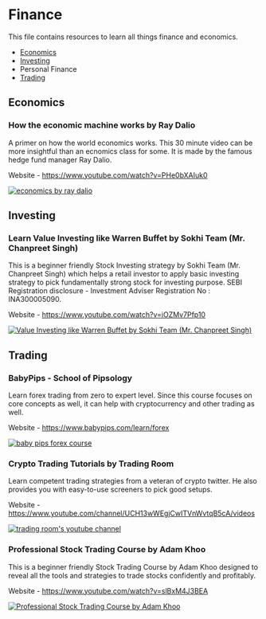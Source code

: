 # Finance

This file contains resources to learn all things finance and economics.

* [Economics](#economics)
* [Investing](#investing)
* Personal Finance
* [Trading](#trading)

## Economics

### How the economic machine works by Ray Dalio

A primer on how the world economics works. This 30 minute video can be more insightful than an ecnomics class for some. It is made by the famous hedge fund manager Ray Dalio.

Website - https://www.youtube.com/watch?v=PHe0bXAIuk0

[![economics by ray dalio](https://user-images.githubusercontent.com/4047597/66024983-fd19a880-e512-11e9-8440-07520405581a.png)](https://www.youtube.com/watch?v=PHe0bXAIuk0)

## Investing

### Learn Value Investing like Warren Buffet by Sokhi Team (Mr. Chanpreet Singh)

This is a beginner friendly Stock Investing strategy by Sokhi Team (Mr. Chanpreet Singh) which helps a retail investor to apply basic investing strategy to pick fundamentally strong stock for investing purpose. SEBI Registration disclosure - Investment Adviser Registration No : INA300005090.

Website - https://www.youtube.com/watch?v=iOZMv7Pfp10

[![Value Investing like Warren Buffet by Sokhi Team (Mr. Chanpreet Singh)](https://user-images.githubusercontent.com/1084664/66736646-5f659800-ee87-11e9-9538-95b8a5b637ea.png)](https://www.youtube.com/watch?v=iOZMv7Pfp10)


## Trading

### BabyPips - School of Pipsology

Learn forex trading from zero to expert level. Since this course focuses on core concepts as well, it can help with cryptocurrency and other trading as well.

Website - https://www.babypips.com/learn/forex

[![baby pips forex course](https://user-images.githubusercontent.com/4047597/66023808-e756b400-e50f-11e9-817e-839b47d95631.png)](https://www.babypips.com/learn/forex)

### Crypto Trading Tutorials by Trading Room

Learn competent trading strategies from a veteran of crypto twitter. He also provides you with easy-to-use screeners to pick good setups.

Website - https://www.youtube.com/channel/UCH13wWEgjCwITVnWvtqB5cA/videos

[![trading room's youtube channel](https://user-images.githubusercontent.com/4047597/66118879-13983080-e5f5-11e9-8491-8148903f9e66.png)](https://www.youtube.com/channel/UCH13wWEgjCwITVnWvtqB5cA/videos)


### Professional Stock Trading Course by Adam Khoo

This is a beginner friendly Stock Trading Course by Adam Khoo designed to reveal all the tools and strategies to trade stocks confidently and profitably.

Website - https://www.youtube.com/watch?v=slBxM4J3BEA

[![Professional Stock Trading Course by Adam Khoo](https://user-images.githubusercontent.com/1084664/66735649-94242000-ee84-11e9-81cf-9316609c4ea6.png)](https://www.youtube.com/watch?v=slBxM4J3BEA)


